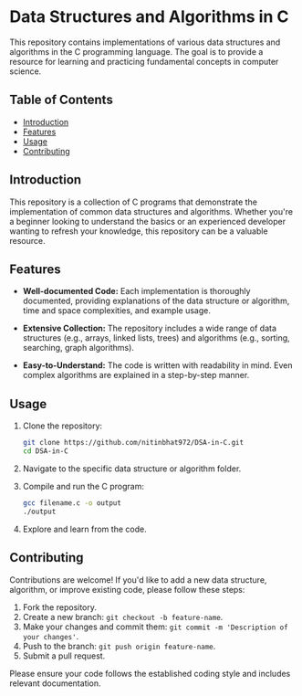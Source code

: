 # Data Structures and Algorithms in C

This repository contains implementations of various data structures and algorithms in the C programming language. The goal is to provide a resource for learning and practicing fundamental concepts in computer science.

## Table of Contents

- [Introduction](#introduction)
- [Features](#features)
- [Usage](#usage)
- [Contributing](#contributing)

## Introduction

This repository is a collection of C programs that demonstrate the implementation of common data structures and algorithms. Whether you're a beginner looking to understand the basics or an experienced developer wanting to refresh your knowledge, this repository can be a valuable resource.

## Features

- **Well-documented Code:** Each implementation is thoroughly documented, providing explanations of the data structure or algorithm, time and space complexities, and example usage.

- **Extensive Collection:** The repository includes a wide range of data structures (e.g., arrays, linked lists, trees) and algorithms (e.g., sorting, searching, graph algorithms).

- **Easy-to-Understand:** The code is written with readability in mind. Even complex algorithms are explained in a step-by-step manner.

## Usage

1. Clone the repository:

    ```bash
    git clone https://github.com/nitinbhat972/DSA-in-C.git
    cd DSA-in-C
    ```

2. Navigate to the specific data structure or algorithm folder.

3. Compile and run the C program:

    ```bash
    gcc filename.c -o output
    ./output
    ```

4. Explore and learn from the code.

## Contributing

Contributions are welcome! If you'd like to add a new data structure, algorithm, or improve existing code, please follow these steps:

1. Fork the repository.
2. Create a new branch: `git checkout -b feature-name`.
3. Make your changes and commit them: `git commit -m 'Description of your changes'`.
4. Push to the branch: `git push origin feature-name`.
5. Submit a pull request.

Please ensure your code follows the established coding style and includes relevant documentation.
